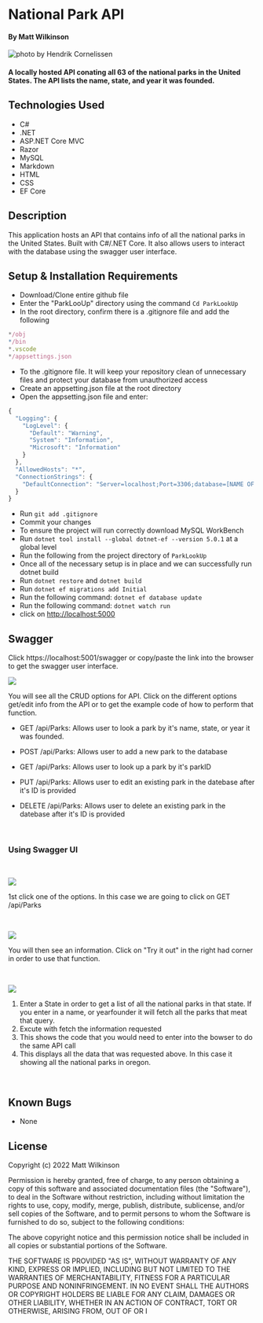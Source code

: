 # National Park API

#### By Matt Wilkinson

![photo by Hendrik Cornelissen](img/6.jpg)

#### A locally hosted API conating all 63 of the national parks in the United States. The API lists the name, state, and year it was founded. 

## Technologies Used

* C#
* .NET
* ASP.NET Core MVC
* Razor
* MySQL
* Markdown
* HTML
* CSS
* EF Core

## Description 

This application hosts an API that contains info of all the national parks in the United States. Built with C#/.NET Core. It also allows users to interact with the database using the swagger user interface. 

## Setup & Installation Requirements

* Download/Clone entire github file
* Enter the "ParkLooUp" directory using the command ```Cd ParkLookUp```
* In the root directory, confirm there is a .gitignore file and add the following

```js
*/obj
*/bin
*.vscode
*/appsettings.json
```

* To the .gitignore file. It will keep your repository clean of unnecessary files and protect your database from unauthorized access
* Create an appsetting.json file at the root directory
* Open the appsetting.json file and enter:

```js
{
  "Logging": {
    "LogLevel": {
      "Default": "Warning",
      "System": "Information",
      "Microsoft": "Information"
    }
  },
  "AllowedHosts": "*",
  "ConnectionStrings": {
    "DefaultConnection": "Server=localhost;Port=3306;database=[NAME OF YOUR DATABASE];uid=root;pwd=[YOUR PASSWORD];"
  }
}
```

* Run ```git add .gitignore```
* Commit your changes
* To ensure the project will run correctly download MySQL WorkBench
* Run ```dotnet tool install --global dotnet-ef --version 5.0.1``` at a global level
* Run the following from the project directory of ```ParkLookUp```
* Once all of the necessary setup is in place and we can successfully run dotnet build
* Run ```dotnet restore``` and ```dotnet build```
* Run ```dotnet ef migrations add Initial```
* Run the following command: ```dotnet ef database update```
* Run the following command: ```dotnet watch run```
* click on  <http://localhost:5000>


## Swagger

Click https://localhost:5001/swagger or copy/paste the link into the browser to get the swagger user interface.

![](img/1.png)

You will see all the CRUD options for API. Click on the different options get/edit info from the API or to get the example code of how to perform that function.

* GET /api/Parks: Allows user to look a park by it's name, state, or year it was founded.

* POST /api/Parks: Allows user to add a new park to the database

* GET /api/Parks: Allows user to look up a park by it's parkID

* PUT /api/Parks: Allows user to edit an existing park in the datebase after it's ID is provided

* DELETE /api/Parks: Allows user to delete an existing park in the datebase after it's ID is provided

<br> 

### Using Swagger UI

<br> 

![](img/2.png)

1st click one of the options. In this case we are going to click on GET /api/Parks

<br> 

![](img/3.png)

You will then see an information. Click on "Try it out" in the right had corner in order to use that function.

<br> 

![](img/4.png)

1. Enter a State in order to get a list of all the national parks in that state. If you enter in a name, or yearfounder it will fetch all the parks that meat that query.
2. Excute with fetch the information requested 
3. This shows the code that you would need to enter into the bowser to do the same API call
4. This displays all the data that was requested above. In this case it showing all the national parks in oregon. 

<br> 

## Known Bugs

* None


## License

Copyright (c) 2022 Matt Wilkinson

Permission is hereby granted, free of charge, to any person obtaining a copy
of this software and associated documentation files (the "Software"), to deal
in the Software without restriction, including without limitation the rights
to use, copy, modify, merge, publish, distribute, sublicense, and/or sell
copies of the Software, and to permit persons to whom the Software is
furnished to do so, subject to the following conditions:

The above copyright notice and this permission notice shall be included in all
copies or substantial portions of the Software.

THE SOFTWARE IS PROVIDED "AS IS", WITHOUT WARRANTY OF ANY KIND, EXPRESS OR
IMPLIED, INCLUDING BUT NOT LIMITED TO THE WARRANTIES OF MERCHANTABILITY,
FITNESS FOR A PARTICULAR PURPOSE AND NONINFRINGEMENT. IN NO EVENT SHALL THE
AUTHORS OR COPYRIGHT HOLDERS BE LIABLE FOR ANY CLAIM, DAMAGES OR OTHER
LIABILITY, WHETHER IN AN ACTION OF CONTRACT, TORT OR OTHERWISE, ARISING FROM,
OUT OF OR I
  
